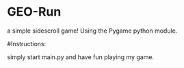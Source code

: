 # GEO-Run
a simple sidescroll game! Using the Pygame python module.

#Instructions:

simply start main.py and have fun playing my game.
